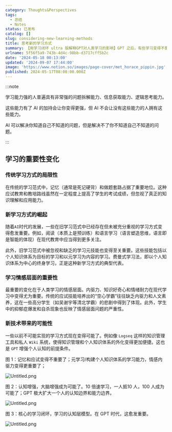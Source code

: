 ```yaml
---
category: Thoughts&Perspectives
tags:
  - 总结
  - Notes
status: 已发布
catalog: []
slug: considering-new-learning-methods
title: 思考新的学习方式
summary: 【用学习闭环 ultra 版解释GPT对人类学习的影响】GPT 之后，有些学习变得不重要了，有些学习变得更重要了，有些学习从不可能变成可能了。
urlname: 5f56f5a9-743b-4d4c-98bb-d3717cff5b2c
date: '2024-05-18 00:13:00'
updated: '2024-09-07 17:44:00'
image: 'https://www.notion.so/images/page-cover/met_horace_pippin.jpg'
published: 2024-05-17T08:00:00.000Z
---
```


:::note


学习能力强的人普遍具有非常强的问题拆解能力、信息获取能力、逻辑思考能力。


这些能力有了 AI 的加持会让你变得更强，但 AI 不会让没有这些能力的人拥有这些能力。


AI 可以解决你知道自己不知道的问题，但是解决不了你不知道自己不知道的问题。


:::


## 学习的重要性变化


### 传统学习方式的局限性


在传统的学习范式中，记忆（通常是死记硬背）和做题套路占据了重要地位。这种应试教育和教培路线虽然在一定程度上提高了学生的考试成绩，但忽视了真正的知识理解和应用能力。


### 新学习方式的崛起


随着`AI`时代的发展，一些在旧学习范式中已经存在但未被充分重视的学习方式变得愈发重要。例如，阅读（本质上是预训练）和语言学习（语言塑造思维，语言即是智能的体现）在现代教育中应当得到更多关注。


此外，旧学习范式中被忽视和缺乏的学习元技能也变得至关重要。这些技能包括以个人知识体系为目标的学习和以元学习为内容的学习。费曼式学习法，即以个人知识体系为中心的终身学习，正是这种新学习方式的典型代表。


### 学习情感层面的重要性


最重要的变化在于人类学习的情感层面。内驱力、知识好奇心和情绪耐力在现代学习中变得尤为重要。传统的应试技能培养出的“空心学霸”往往缺乏内驱力和人文素养，这在一些高分学生（如吴谢宇等清北学霸）的悲剧中得到了体现。此外，学生中的抑郁症爆发和自杀现象也反映了情感层面问题的严重性。


### 新技术带来的可能性


一些以前不可能实现的学习方式现在变得可能了。例如像 `Logseq` 这样的知识管理工具和私人 `Wiki` 系统，使得知识管理和个人知识体系的外化变得更加便捷。这也是 `GPT` 增强个人认知的前提条件。


图 1：记忆和应试变得不重要了；元学习/构建个人知识体系的学习能力，情感内驱力变得更重要了；


![Untitled.png](https://prod-files-secure.s3.us-west-2.amazonaws.com/5d24fe63-e567-4804-86f9-9fdc62e13082/a8319b77-00b3-43d9-9f99-e58187f20cfe/Untitled.png?X-Amz-Algorithm=AWS4-HMAC-SHA256&X-Amz-Content-Sha256=UNSIGNED-PAYLOAD&X-Amz-Credential=ASIAZI2LB4662CRIZD62%2F20250321%2Fus-west-2%2Fs3%2Faws4_request&X-Amz-Date=20250321T053756Z&X-Amz-Expires=3600&X-Amz-Security-Token=IQoJb3JpZ2luX2VjEEUaCXVzLXdlc3QtMiJHMEUCIQDZHFGpYQUTUhcsyA8vlalZ4S2Rc8K6uNqHCa%2Fgo%2BGXlwIgYZWUHbAUIkJ31rUKcyqw0sa%2BJ2kywqRWiisvIHbM6z8qiAQInv%2F%2F%2F%2F%2F%2F%2F%2F%2F%2FARAAGgw2Mzc0MjMxODM4MDUiDJVPMYvlNkHYUs3mECrcA9HmlBp4k6secPTfFgTBDjst%2FAVuQ8OWcYXckdnI1UZePmtRe0TgqQmRWy%2Bfo91lKgFWMZpIgUyv3qvQ0lps7%2FaFbK4%2BM0LFtpLV2ln5nWjKYT61SbOEvx0F80qk92j5CKErPskrCwhI1q0UwqGciEeZgU9Fzr88s0JXPcT%2Bt1AtXZcf7qKZbzcuhfx9IyUjh7kddL%2F2VdZk1UHT3upq%2Bk9%2F2ti41D7vRpsp2Oys%2F8UkXxown0jzBYp7K0vdL2Va6I3F4%2BMNpFqE1zvODG2hiX5i07iiBpB62%2B4YBih20l0DU%2FTSCo9S35dw%2B2T1WLxnC3ArFmM4x1Y8%2FtimBLQfl%2BJNCkwIBzjqdvsvVIPpaELNHngySkfC%2FrHK3KqIkAmhoi6aJw3UTCqz5XP%2BBrk%2BU5NfWs6iBS3tHJKDP6qcCn5LB91zJsaEt8e1ThuDcH02G0Cbig%2FWgL5QcdLhp4pZywMWlaybeAHQOGFs2yVRk8JAMuKUB53q2XFH5PB3TJVlBaybhz2OI5OkPMtV7T5ZLgZCSYwjg2qOX%2BsQWuRIUbIhqQ6HkKo5dIx09z4SJVJtHCC33nBuqAPmsHTKGodGQnTpa9vDM8t4mT%2F2VSK9EyL25rhaK4jo8Neda6fdMKjW874GOqUB6gACD%2FgRXi8MIMvNdNlpqQQxqrvENjNZ9%2BDRTCJlfHIfMfeyuUXkjqO6Yt5L%2Bxt4pm7HUecgQ2mEL0mztrKw8SlW72sQh4lS2JJ%2B2hCcnfj7lVnz8sXqlTc%2B0oz0YWrWz7W%2FkUHBtkaNX74RBl7oL9CEDdBQ8%2FvbD2a9HIV1Mb%2Fp5hQXBhuPUJHTAkEjQeI%2BIgnqkliKOTJZC3iCc92FdHLa8dyJ&X-Amz-Signature=426597ff954037f348776b8f99d121b1f5acbf09d9b4c7efb8d1c67a0dd1e134&X-Amz-SignedHeaders=host&x-id=GetObject)


图 2：认知增强，大脑增强成为可能了。10 倍速学习，一人抵10 人，100 人成为可能了；GPT 极大扩大一个人的认知边界和能力边界。


![Untitled.png](https://prod-files-secure.s3.us-west-2.amazonaws.com/5d24fe63-e567-4804-86f9-9fdc62e13082/e195b372-4d2b-479c-9e75-1be4e2c1412e/Untitled.png?X-Amz-Algorithm=AWS4-HMAC-SHA256&X-Amz-Content-Sha256=UNSIGNED-PAYLOAD&X-Amz-Credential=ASIAZI2LB4662CRIZD62%2F20250321%2Fus-west-2%2Fs3%2Faws4_request&X-Amz-Date=20250321T053756Z&X-Amz-Expires=3600&X-Amz-Security-Token=IQoJb3JpZ2luX2VjEEUaCXVzLXdlc3QtMiJHMEUCIQDZHFGpYQUTUhcsyA8vlalZ4S2Rc8K6uNqHCa%2Fgo%2BGXlwIgYZWUHbAUIkJ31rUKcyqw0sa%2BJ2kywqRWiisvIHbM6z8qiAQInv%2F%2F%2F%2F%2F%2F%2F%2F%2F%2FARAAGgw2Mzc0MjMxODM4MDUiDJVPMYvlNkHYUs3mECrcA9HmlBp4k6secPTfFgTBDjst%2FAVuQ8OWcYXckdnI1UZePmtRe0TgqQmRWy%2Bfo91lKgFWMZpIgUyv3qvQ0lps7%2FaFbK4%2BM0LFtpLV2ln5nWjKYT61SbOEvx0F80qk92j5CKErPskrCwhI1q0UwqGciEeZgU9Fzr88s0JXPcT%2Bt1AtXZcf7qKZbzcuhfx9IyUjh7kddL%2F2VdZk1UHT3upq%2Bk9%2F2ti41D7vRpsp2Oys%2F8UkXxown0jzBYp7K0vdL2Va6I3F4%2BMNpFqE1zvODG2hiX5i07iiBpB62%2B4YBih20l0DU%2FTSCo9S35dw%2B2T1WLxnC3ArFmM4x1Y8%2FtimBLQfl%2BJNCkwIBzjqdvsvVIPpaELNHngySkfC%2FrHK3KqIkAmhoi6aJw3UTCqz5XP%2BBrk%2BU5NfWs6iBS3tHJKDP6qcCn5LB91zJsaEt8e1ThuDcH02G0Cbig%2FWgL5QcdLhp4pZywMWlaybeAHQOGFs2yVRk8JAMuKUB53q2XFH5PB3TJVlBaybhz2OI5OkPMtV7T5ZLgZCSYwjg2qOX%2BsQWuRIUbIhqQ6HkKo5dIx09z4SJVJtHCC33nBuqAPmsHTKGodGQnTpa9vDM8t4mT%2F2VSK9EyL25rhaK4jo8Neda6fdMKjW874GOqUB6gACD%2FgRXi8MIMvNdNlpqQQxqrvENjNZ9%2BDRTCJlfHIfMfeyuUXkjqO6Yt5L%2Bxt4pm7HUecgQ2mEL0mztrKw8SlW72sQh4lS2JJ%2B2hCcnfj7lVnz8sXqlTc%2B0oz0YWrWz7W%2FkUHBtkaNX74RBl7oL9CEDdBQ8%2FvbD2a9HIV1Mb%2Fp5hQXBhuPUJHTAkEjQeI%2BIgnqkliKOTJZC3iCc92FdHLa8dyJ&X-Amz-Signature=8d39683090f41e13a46bca2451a58d617939ba3915a445062f20ecec0c3dfb82&X-Amz-SignedHeaders=host&x-id=GetObject)


图 3：核心的学习闭环，学习的认知层模型。在 GPT 时代，这愈发重要。


![Untitled.png](https://prod-files-secure.s3.us-west-2.amazonaws.com/5d24fe63-e567-4804-86f9-9fdc62e13082/57f2a38d-97b9-407e-baa1-8fecb8348e87/Untitled.png?X-Amz-Algorithm=AWS4-HMAC-SHA256&X-Amz-Content-Sha256=UNSIGNED-PAYLOAD&X-Amz-Credential=ASIAZI2LB4662CRIZD62%2F20250321%2Fus-west-2%2Fs3%2Faws4_request&X-Amz-Date=20250321T053756Z&X-Amz-Expires=3600&X-Amz-Security-Token=IQoJb3JpZ2luX2VjEEUaCXVzLXdlc3QtMiJHMEUCIQDZHFGpYQUTUhcsyA8vlalZ4S2Rc8K6uNqHCa%2Fgo%2BGXlwIgYZWUHbAUIkJ31rUKcyqw0sa%2BJ2kywqRWiisvIHbM6z8qiAQInv%2F%2F%2F%2F%2F%2F%2F%2F%2F%2FARAAGgw2Mzc0MjMxODM4MDUiDJVPMYvlNkHYUs3mECrcA9HmlBp4k6secPTfFgTBDjst%2FAVuQ8OWcYXckdnI1UZePmtRe0TgqQmRWy%2Bfo91lKgFWMZpIgUyv3qvQ0lps7%2FaFbK4%2BM0LFtpLV2ln5nWjKYT61SbOEvx0F80qk92j5CKErPskrCwhI1q0UwqGciEeZgU9Fzr88s0JXPcT%2Bt1AtXZcf7qKZbzcuhfx9IyUjh7kddL%2F2VdZk1UHT3upq%2Bk9%2F2ti41D7vRpsp2Oys%2F8UkXxown0jzBYp7K0vdL2Va6I3F4%2BMNpFqE1zvODG2hiX5i07iiBpB62%2B4YBih20l0DU%2FTSCo9S35dw%2B2T1WLxnC3ArFmM4x1Y8%2FtimBLQfl%2BJNCkwIBzjqdvsvVIPpaELNHngySkfC%2FrHK3KqIkAmhoi6aJw3UTCqz5XP%2BBrk%2BU5NfWs6iBS3tHJKDP6qcCn5LB91zJsaEt8e1ThuDcH02G0Cbig%2FWgL5QcdLhp4pZywMWlaybeAHQOGFs2yVRk8JAMuKUB53q2XFH5PB3TJVlBaybhz2OI5OkPMtV7T5ZLgZCSYwjg2qOX%2BsQWuRIUbIhqQ6HkKo5dIx09z4SJVJtHCC33nBuqAPmsHTKGodGQnTpa9vDM8t4mT%2F2VSK9EyL25rhaK4jo8Neda6fdMKjW874GOqUB6gACD%2FgRXi8MIMvNdNlpqQQxqrvENjNZ9%2BDRTCJlfHIfMfeyuUXkjqO6Yt5L%2Bxt4pm7HUecgQ2mEL0mztrKw8SlW72sQh4lS2JJ%2B2hCcnfj7lVnz8sXqlTc%2B0oz0YWrWz7W%2FkUHBtkaNX74RBl7oL9CEDdBQ8%2FvbD2a9HIV1Mb%2Fp5hQXBhuPUJHTAkEjQeI%2BIgnqkliKOTJZC3iCc92FdHLa8dyJ&X-Amz-Signature=a476f3c2397da0c53daec960d9fdf0c92230942fac481ce7f170fc49a93a2557&X-Amz-SignedHeaders=host&x-id=GetObject)

